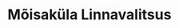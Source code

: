---
title: Mõisaküla Linnavalitsus
maintainer_name: Sirje Lepikson
maintainer_email: moisakyla@moisakyla.ee
description: '' 
twitter: ''
---